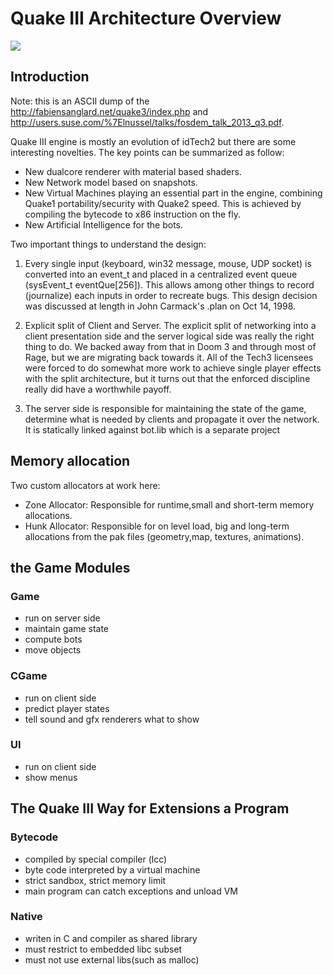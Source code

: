# Quake III Architecture Overview

![](https://github.com/suijingfeng/engine/blob/master/doc/q3_workspace_architecture2.png)


## Introduction

Note: this is an ASCII dump of the http://fabiensanglard.net/quake3/index.php and 
http://users.suse.com/%7Elnussel/talks/fosdem_talk_2013_q3.pdf. 


Quake III engine is mostly an evolution of idTech2 but there are some interesting novelties. The key points can be summarized as follow: 


* New dualcore renderer with material based shaders.
* New Network model based on snapshots.
* New Virtual Machines playing an essential part in the engine, 
combining Quake1 portability/security with Quake2 speed. This is achieved by compiling the bytecode to x86 instruction on the fly.
* New Artificial Intelligence for the bots.


 
Two important things to understand the design:

1. Every single input (keyboard, win32 message, mouse, UDP socket) is converted into
an event_t and placed in a centralized event queue (sysEvent_t eventQue[256]). This
allows among other things to record (journalize) each inputs in order to recreate
bugs. This design decision was discussed at length in John Carmack's .plan on 
Oct 14, 1998.

2. Explicit split of Client and Server. The explicit split of networking into a
client presentation side and the server logical side was really the right thing
to do. We backed away from that in Doom 3 and through most of Rage, but we are 
migrating back towards it. All of the Tech3 licensees were forced to do somewhat
more work to achieve single player effects with the split architecture, but it 
turns out that the enforced discipline really did have a worthwhile payoff.

3. The server side is responsible for maintaining the state of the game, 
determine what is needed by clients and propagate it over the network. 
It is statically linked against bot.lib which is a separate project


## Memory allocation

Two custom allocators at work here:

* Zone Allocator: Responsible for runtime,small and short-term memory allocations.
* Hunk Allocator: Responsible for on level load, big and long-term allocations from the pak files (geometry,map, textures, animations).



## the Game Modules

### Game
* run on server side
* maintain game state
* compute bots
* move objects

### CGame
* run on client side
* predict player states
* tell sound and gfx renderers what to show

### UI
* run on client side
* show menus



## The Quake III Way for Extensions a Program

### Bytecode
* compiled by special compiler (lcc)
* byte code interpreted by a virtual machine
* strict sandbox, strict memory limit
* main program can catch exceptions and unload VM

### Native
* writen in C and compiler as shared library
* must restrict to embedded libc subset
* must not use external libs(such as malloc)
